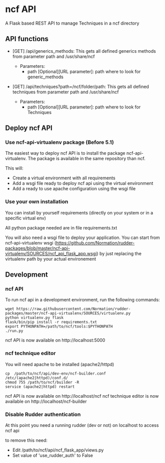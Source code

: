 # ncf API

A Flask based REST API to manage Techniques in a ncf directory

## API functions

* [GET] /api/generics_methods: This gets all defined generics methods from parameter path and /usr/share/ncf
  * Parameters:
    * path [Optional][URL parameter]: path where to look for generic_methods

* [GET] /api/techniques?path=/ncf/folder/path: This gets all defined techniques from parameter path and /usr/share/ncf
  * Parameters:
    * path [Optional][URL parameter]: path where to look for Techniques

## Deploy ncf API

### Use ncf-api-virtualenv package (Before 5.1)

The easiest way to deploy ncf API is to install the package ncf-api-virtualenv. The package is available in the same repository than ncf.

This will:

* Create a virtual environment with all requirements
* Add a wsgi file ready to deploy ncf api using the virtual environment
* Add a ready to use apache configuration using the wsgi file

### Use your own installation

You can install by yourself requirements (directly on your system or in a specific virtual env)

All python package needed are in file requirements.txt 

You will also need a wsgi file to deploy your application. You can start from ncf-api-virtualenv wsgi (https://github.com/Normation/rudder-packages/blob/master/ncf-api-virtualenv/SOURCES/ncf_api_flask_app.wsgi) by just replacing the virtualenv path by your actual environement


## Development

### ncf API
To run ncf api in a development environment, run the following commands:

```shell
wget https://raw.githubusercontent.com/Normation/rudder-packages/master/ncf-api-virtualenv/SOURCES/virtualenv.py
python virtualenv.py flask
flask/bin/pip install -r requirements.txt
export PYTHONPATH=/path/to/ncf/tools:$PYTHONPATH
./run.py
```

ncf API is now available on http://localhost:5000 

### ncf technique editor

You will need apache to be installed (apache2/httpd)

```shell
cp  /path/to/ncf/api/dev-env/ncf-builder.conf /etc/(apache2|httpd)/conf.d/
chmod 755 /path/to/ncf/builder -R
service (apache2|httpd) restart
```

ncf API is now available on http://localhost/ncf
ncf technique editor is now available on http://localhost/ncf-builder

### Disable Rudder authentication

At this point you need a running rudder (dev or not) on localhost to access ncf api

to remove this need:

* Edit /path/to/ncf/api/ncf_flask_app/views.py
* Set value of 'use_rudder_auth' to False

